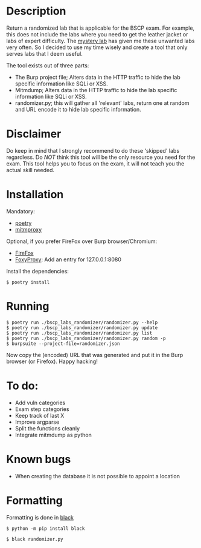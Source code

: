 # Description
Return a randomized lab that is applicable for the BSCP exam. For example, this does not include the labs where you need to get the leather jacket or labs of expert difficulty.
The [mystery lab](https://portswigger.net/web-security/mystery-lab-challenge) has given me these unwanted labs very often. So I decided to use my time wisely and create a tool that only serves labs that I deem useful.

The tool exists out of three parts:
- The Burp project file; Alters data in the HTTP traffic to hide the lab specific information like SQLi or XSS.
- Mitmdump; Alters data in the HTTP traffic to hide the lab specific information like SQLi or XSS.
- randomizer.py; this will gather all 'relevant' labs, return one at random and URL encode it to hide lab specific information.

# Disclaimer
Do keep in mind that I strongly recommend to do these 'skipped' labs regardless. Do *NOT* think this tool will be the only resource you need for the exam. This tool helps you to focus on the exam, it will not teach you the actual skill needed.

# Installation
Mandatory:
- [poetry](https://python-poetry.org/docs/#installation)
- [mitmproxy](https://docs.mitmproxy.org/stable/overview-installation/)

Optional, if you prefer FireFox over Burp browser/Chromium:
- [FireFox](https://www.mozilla.org/en-US/firefox/new/)
- [FoxyProxy](https://addons.mozilla.org/en-US/firefox/addon/foxyproxy-standard/): Add an entry for 127.0.0.1:8080

Install the dependencies:

`$ poetry install`

# Running

```
$ poetry run ./bscp_labs_randomizer/randomizer.py --help
$ poetry run ./bscp_labs_randomizer/randomizer.py update
$ poetry run ./bscp_labs_randomizer/randomizer.py list
$ poetry run ./bscp_labs_randomizer/randomizer.py random -p
$ burpsuite --project-file=randomizer.json
```

Now copy the (encoded) URL that was generated and put it in the Burp browser (or Firefox).
Happy hacking!

# To do:
- Add vuln categories
- Exam step categories
- Keep track of last X
- Improve argparse
- Split the functions cleanly
- Integrate mitmdump as python

# Known bugs
- When creating the database it is not possible to appoint a location

# Formatting 
Formatting is done in [black](https://pypi.org/project/black/)

`$ python -m pip install black`

`$ black randomizer.py`
